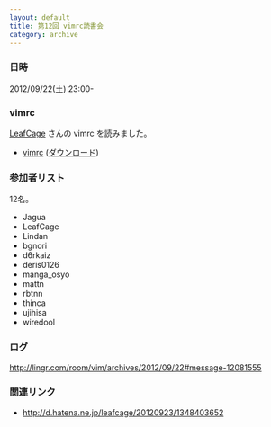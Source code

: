 ```yaml
---
layout: default
title: 第12回 vimrc読書会
category: archive
---
```


### 日時
2012/09/22(土) 23:00-

### vimrc
[LeafCage](https://github.com/LeafCage) さんの vimrc を読みました。

- [vimrc](https://github.com/LeafCage/dotfiles/blob/fa632dee5afaadf7e61ad2cc180f765f2e3a3c01/.vimrc) ([ダウンロード](https://raw.github.com/LeafCage/dotfiles/fa632dee5afaadf7e61ad2cc180f765f2e3a3c01/.vimrc))

### 参加者リスト

12名。

- Jagua
- LeafCage
- Lindan
- bgnori
- d6rkaiz
- deris0126
- manga_osyo
- mattn
- rbtnn
- thinca
- ujihisa
- wiredool

### ログ
<http://lingr.com/room/vim/archives/2012/09/22#message-12081555>

### 関連リンク
- <http://d.hatena.ne.jp/leafcage/20120923/1348403652>
